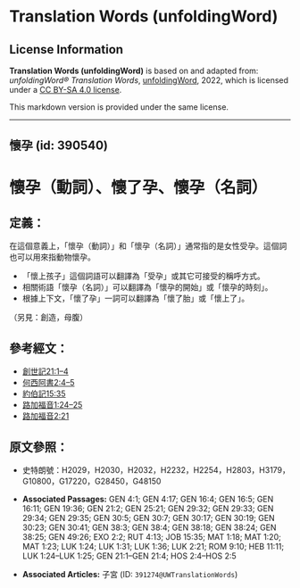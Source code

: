 # Translation Words (unfoldingWord)

## License Information

**Translation Words (unfoldingWord)** is based on and adapted from: _unfoldingWord® Translation Words_, [unfoldingWord](https://unfoldingword.org/utw), 2022, which is licensed under a [CC BY-SA 4.0 license](https://creativecommons.org/licenses/by-sa/4.0/legalcode.en).

This markdown version is provided under the same license.



--------------------------------

## 懷孕 (id: 390540)

懷孕（動詞）、懷了孕、懷孕（名詞）
=================

定義：
---

在這個意義上，「懷孕（動詞）」和「懷孕（名詞）」通常指的是女性受孕。這個詞也可以用來指動物懷孕。

* 「懷上孩子」這個詞語可以翻譯為「受孕」或其它可接受的稱呼方式。
* 相關術語「懷孕（名詞）」可以翻譯為「懷孕的開始」或「懷孕的時刻」。
* 根據上下文，「懷了孕」一詞可以翻譯為「懷了胎」或「懷上了」。

（另見：創造，母腹）

參考經文：
-----

* [創世記21:1–4](https://ref.ly/Gen21:1-Gen21:4)
* [何西阿書2:4–5](https://ref.ly/Hos2:4-Hos2:5)
* [約伯記15:35](https://ref.ly/Job15:35)
* [路加福音1:24–25](https://ref.ly/Luke1:24-Luke1:25)
* [路加福音2:21](https://ref.ly/Luke2:21)

原文參照：
-----

* 史特朗號：H2029，H2030，H2032，H2232，H2254，H2803，H3179，G10800，G17220，G28450，G48150

* **Associated Passages:** GEN 4:1; GEN 4:17; GEN 16:4; GEN 16:5; GEN 16:11; GEN 19:36; GEN 21:2; GEN 25:21; GEN 29:32; GEN 29:33; GEN 29:34; GEN 29:35; GEN 30:5; GEN 30:7; GEN 30:17; GEN 30:19; GEN 30:23; GEN 30:41; GEN 38:3; GEN 38:4; GEN 38:18; GEN 38:24; GEN 38:25; GEN 49:26; EXO 2:2; RUT 4:13; JOB 15:35; MAT 1:18; MAT 1:20; MAT 1:23; LUK 1:24; LUK 1:31; LUK 1:36; LUK 2:21; ROM 9:10; HEB 11:11; LUK 1:24–LUK 1:25; GEN 21:1–GEN 21:4; HOS 2:4–HOS 2:5
* **Associated Articles:** 子宮 (ID: `391274@UWTranslationWords`)

